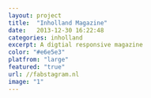 ```yaml
---
layout: project
title:  "Inholland Magazine"
date:   2013-12-30 16:22:48
categories: inholland
excerpt: A digtial responsive magazine
color: "#e6e5e3"
platfrom: "large"
featured: "true"
url: //fabstagram.nl
image: "1"
---
```

